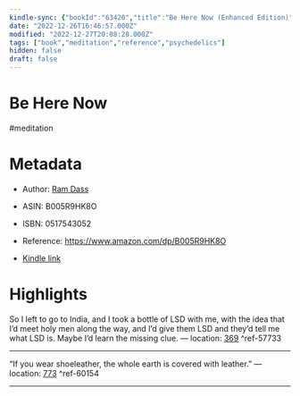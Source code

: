 ```yaml
---
kindle-sync: {"bookId":"63420","title":"Be Here Now (Enhanced Edition)","author":"Ram Dass","asin":"B005R9HK8O","lastAnnotatedDate":"2022-07-14","bookImageUrl":"https://m.media-amazon.com/images/I/81Dpy5FsblL._SY160.jpg","highlightsCount":2}
date: "2022-12-26T16:46:57.000Z"
modified: "2022-12-27T20:08:28.000Z"
tags: ["book","meditation","reference","psychedelics"]
hidden: false
draft: false
---
```

# Be Here Now

#meditation 

# Metadata

* Author: [Ram Dass](https://www.amazon.com/Ram-Dass/e/B001HCS3GS/ref=dp_byline_cont_ebooks_1)

* ASIN: B005R9HK8O

* ISBN: 0517543052

* Reference: <https://www.amazon.com/dp/B005R9HK8O>

* [Kindle link](kindle://book?action=open&asin=B005R9HK8O)

# Highlights

So I left to go to India, and I took a bottle of LSD with me, with the idea that I’d meet holy men along the way, and I’d give them LSD and they’d tell me what LSD is. Maybe I’d learn the missing clue. — location: [369](kindle://book?action=open&asin=B005R9HK8O&location=369) ^ref-57733

---

“If you wear shoeleather, the whole earth is covered with leather.” — location: [773](kindle://book?action=open&asin=B005R9HK8O&location=773) ^ref-60154

---

